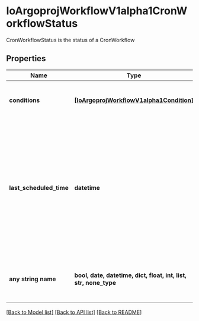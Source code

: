 # IoArgoprojWorkflowV1alpha1CronWorkflowStatus

CronWorkflowStatus is the status of a CronWorkflow

## Properties
Name | Type | Description | Notes
------------ | ------------- | ------------- | -------------
**conditions** | [**[IoArgoprojWorkflowV1alpha1Condition]**](IoArgoprojWorkflowV1alpha1Condition.md) | Conditions is a list of conditions the CronWorkflow may have | 
**last_scheduled_time** | **datetime** | Time is a wrapper around time.Time which supports correct marshaling to YAML and JSON.  Wrappers are provided for many of the factory methods that the time package offers. | 
**any string name** | **bool, date, datetime, dict, float, int, list, str, none_type** | any string name can be used but the value must be the correct type | [optional]

[[Back to Model list]](../README.md#documentation-for-models) [[Back to API list]](../README.md#documentation-for-api-endpoints) [[Back to README]](../README.md)


